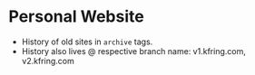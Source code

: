 # Personal Website
- History of old sites in ```archive``` tags.
- History also lives @ respective branch name: v1.kfring.com, v2.kfring.com
